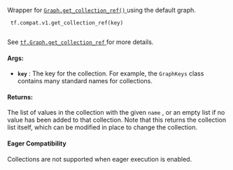 Wrapper for [ `Graph.get_collection_ref()` ](/api_docs/python/tf/Graph#get_collection_ref) using the default graph.



```
 tf.compat.v1.get_collection_ref(key)
 
```

See [ `tf.Graph.get_collection_ref` ](https://tensorflow.google.cn/api_docs/python/tf/Graph#get_collection_ref)
for more details.



#### Args:

- **`key`** : The key for the collection. For example, the  `GraphKeys`  class contains
many standard names for collections.



#### Returns:
The list of values in the collection with the given  `name` , or an empty
list if no value has been added to that collection.  Note that this returns
the collection list itself, which can be modified in place to change the
collection.



#### Eager Compatibility
Collections are not supported when eager execution is enabled.

